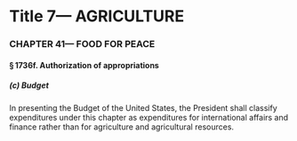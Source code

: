 
# Title 7— AGRICULTURE
### CHAPTER 41— FOOD FOR PEACE
#### § 1736f. Authorization of appropriations
##### (c) Budget

In presenting the Budget of the United States, the President shall classify expenditures under this chapter as expenditures for international affairs and finance rather than for agriculture and agricultural resources.
